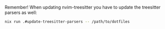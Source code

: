 Remember! When updating nvim-treesitter you have to update the treesitter parsers as well:

```sh
nix run .#update-treesitter-parsers -- /path/to/dotfiles
```
